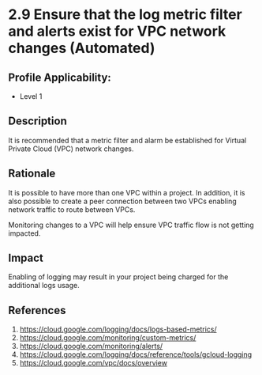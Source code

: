 # 2.9 Ensure that the log metric filter and alerts exist for VPC network changes (Automated)

## Profile Applicability:

- Level 1

## Description

It is recommended that a metric filter and alarm be established for Virtual Private Cloud (VPC) network changes.

## Rationale

It is possible to have more than one VPC within a project. In addition, it is also possible to create a peer connection between two VPCs enabling network traffic to route between VPCs.  

Monitoring changes to a VPC will help ensure VPC traffic flow is not getting impacted.

## Impact

Enabling of logging may result in your project being charged for the additional logs usage.

## References

1. https://cloud.google.com/logging/docs/logs-based-metrics/
2. https://cloud.google.com/monitoring/custom-metrics/
3. https://cloud.google.com/monitoring/alerts/
4. https://cloud.google.com/logging/docs/reference/tools/gcloud-logging
5. https://cloud.google.com/vpc/docs/overview
